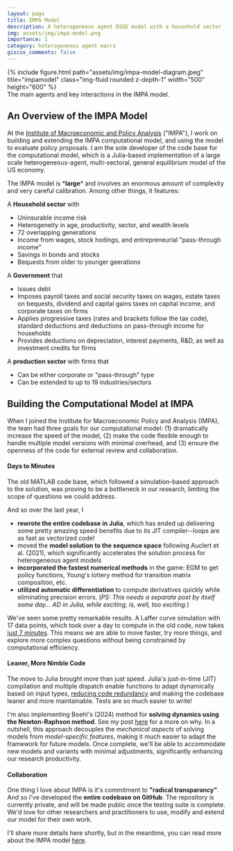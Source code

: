 ```yaml
---
layout: page
title: IMPA Model
description: A heterogeneous agent DSGE model with a household sector featuring overlapping generations, uninsurable income risk, and savings in stocks and bonds
img: assets/img/impa-model.png
importance: 1
category: heterogeneous agent macro
giscus_comments: false
---
```


<div class="row">
    <div class="col-sm mt-3 mt-md-0" style="display: flex; justify-content: center;">
        {% include figure.html path="assets/img/impa-model-diagram.jpeg" title="impamodel" class="img-fluid rounded z-depth-1" width="500" height="600" %}
    </div>
</div>
<div class="caption">
    The main agents and key interactions in the IMPA model.
</div>

## An Overview of the IMPA Model
At the [Institute of Macroeconomic and Policy Analysis](https://impa.american.edu/) ("IMPA"), I work on building and extending the IMPA computational model, and using the model to evaluate policy proposals.
I am the sole developer of the code base for the computational model, which is a Julia-based implementation of a large scale heterogeneous-agent, multi-sectoral, general equilibrium model of the US economy.

The IMPA model is \***large**\* and involves an enormous amount of complexity and very careful calibration. 
Among other things, it features:

A **Household sector** with
- Uninsurable income risk
- Heterogeneity in age, productivity, sector, and wealth levels
- 72 overlapping generations
- Income from wages, stock hodings, and entrepreneurial "pass-through income"
- Savings in bonds and stocks
- Bequests from older to younger geerations

A **Government** that
- Issues debt
- Imposes payroll taxes and social security taxes on wages, estate taxes on bequests, dividend and capital gains taxes on capital income, and corporate taxes on firms
- Applies progressive taxes (rates and brackets follow the tax code), standard deductions and deductions on pass-through income for households
- Provides deductions on depreciation, interest payments, R&D, as well as investment credits for firms

A **production sector** with firms that
- Can be either corporate or "pass-through" type
- Can be extended to up to 19 industries/sectors

## Building the Computational Model at IMPA
When I joined the Institute for Macroeconomic Policy and Analysis (IMPA), the team had three  goals for our computational model: (1) dramatically increase the speed of the model, (2) make the code flexible enough to handle multiple model versions with minimal overhead, and (3) ensure the openness of the code for external review and collaboration. 

#### Days to Minutes
The old MATLAB code base, which followed a simulation-based approach to the solution, was proving to be a bottleneck in our research, limiting the scope of questions we could address.

And so over the last year, I

- **rewrote the entire codebase in Julia**, which has ended up delivering some pretty amazing speed benefits due to its JIT compiler--loops are as fast as vectorized code!  
- moved the **model solution to the sequence space** following Auclert et al. (2021), which significantly accelerates the solution process for heterogeneous agent models
- **incorporated the fastest numerical methods** in the game: EGM to get policy functions, Young's lottery method for transition matrix composition, etc.
- **utilized automatic differentiation** to compute derivatives quickly while eliminating precision errors. (_PS: This needs a separate post by itself some day... AD in Julia, while exciting, is, well, too exciting._)

We've seen some pretty remarkable results. 
A Laffer curve simulation with 17 data points, which took over a day to compute in the old code, now takes <u>just 7 minutes</u>. 
This means we are able to move faster, try more things, and explore more complex questions without being constrained by computational efficiency.

#### Leaner, More Nimble Code
The move to Julia brought more than just speed. 
Julia's just-in-time (JIT) compilation and multiple dispatch enable functions to adapt dynamically based on input types, <u>reducing code redundancy</u> and making the codebase leaner and more maintainable.
Tests are so much easier to write!

I'm also implementing Boehl's (2024) method for **solving dynamics using the Newton-Raphson method**.
See my post [here](https://vasudeva-ram.github.io/projects/3_project/) for a more on why.
In a nutshell, this approach decouples the *mechanical aspects* of solving models from *model-specific features*, making it much easier to adapt the framework for future models. 
Once complete, we'll be able to accommodate new models and variants with minimal adjustments, significantly enhancing our research productivity.

#### Collaboration
One thing I love about IMPA is it's commitment to **"radical transparancy"**.
And so I've developed the **entire codebase on GitHub**.
The repository is currently private, and will be made public once the testing suite is complete.
We'd love for other researchers and practitioners to use, modify and extend our model for their own work. 


I'll share more details here shortly, but in the meantime, you can read more about the IMPA model [here](https://impa.american.edu/impa-model/).
